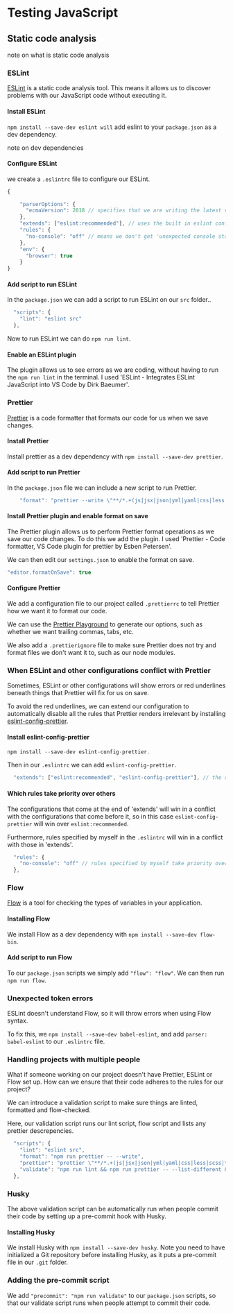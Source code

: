 # Testing JavaScript

## Static code analysis

note on what is static code analysis

### ESLint

[ESLint][0] is a static code analysis tool. This means it allows us to discover
problems with our JavaScript code without executing it.

#### Install ESLint

`npm install --save-dev eslint will` add eslint to your `package.json` as a dev
dependency.

note on dev dependencies

#### Configure ESLint

we create a `.eslintrc` file to configure our ESLint.

```JavaScript
{

    "parserOptions": {
      "ecmaVersion": 2018 // specifies that we are writing the latest version of javascript
    },
    "extends": ["eslint:recommended"], // uses the built in eslint configurations
    "rules": {
      "no-console": "off" // means we don't get 'unexpected console statement' errors
    },
    "env": {
      "browser": true
    }
}
```

#### Add script to run ESLint

In the `package.json` we can add a script to run ESLint on our `src` folder..

```JavaScript
  "scripts": {
    "lint": "eslint src"
  },
```

Now to run ESLint we can do `npm run lint`.

#### Enable an ESLint plugin

The plugin allows us to see errors as we are coding, without having to run the
`npm run lint` in the terminal. I used 'ESLint - Integrates ESLint JavaScript
into VS Code by Dirk Baeumer'.

### Prettier

[Prettier][1] is a code formatter that formats our code for us when we save
changes.

#### Install Prettier

Install prettier as a dev dependency with `npm install --save-dev prettier`.

#### Add script to run Prettier

In the `package.json` file we can include a new script to run Prettier.

```JavaScript
    "format": "prettier --write \"**/*.+(js|jsx|json|yml|yaml|css|less|scss|ts|tsx|md|graphql|mdx)\"" // prettier will format and save the changes to any file in the project with these extensions

```

#### Install Prettier plugin and enable format on save

The Prettier plugin allows us to perform Prettier format operations as we save
our code changes. To do this we add the plugin. I used 'Prettier - Code
formatter, VS Code plugin for prettier by Esben Petersen'.

We can then edit our `settings.json` to enable the format on save.

```JavaScript
"editor.formatOnSave": true

```

#### Configure Prettier

We add a configuration file to our project called `.prettierrc` to tell Prettier
how we want it to format our code.

We can use the [Prettier Playground][3] to generate our options, such as whether
we want trailing commas, tabs, etc.

We also add a `.prettierignore` file to make sure Prettier does not try and
format files we don't want it to, such as our node modules.

### When ESLint and other configurations conflict with Prettier

Sometimes, ESLint or other configurations will show errors or red underlines
beneath things that Prettier will fix for us on save.

To avoid the red underlines, we can extend our configuration to automatically
disable all the rules that Prettier renders irrelevant by installing
[eslint-config-prettier][2].

#### Install eslint-config-prettier

```JavaScript
npm install --save-dev eslint-config-prettier.
```

Then in our `.eslintrc` we can add `eslint-config-prettier`.

```JavaScript
  "extends": ["eslint:recommended", "eslint-config-prettier"], // the rules at the end of the array take priority
```

#### Which rules take priority over others

The configurations that come at the end of 'extends' will win in a conflict with
the configurations that come before it, so in this case `eslint-config-prettier`
will win over `eslint:recommended`.

Furthermore, rules specified by myself in the `.eslintrc` will win in a conflict
with those in 'extends'.

```JavaScript
  "rules": {
    "no-console": "off" // rules specified by myself take priority over eslint:recommended", "eslint-config-prettier
  },
```

### Flow

[Flow][4] is a tool for checking the types of variables in your application.

#### Installing Flow

We install Flow as a dev dependency with `npm install --save-dev flow-bin`.

#### Add script to run Flow

To our `package.json` scripts we simply add `"flow": "flow"`. We can then run
`npm run flow`.

### Unexpected token errors

ESLint doesn't understand Flow, so it will throw errors when using Flow syntax.

To fix this, we `npm install --save-dev babel-eslint`, and add
`parser: babel-eslint` to our `.eslintrc` file.

### Handling projects with multiple people

What if someone working on our project doesn't have Prettier, ESLint or Flow set
up. How can we ensure that their code adheres to the rules for our project?

We can introduce a validation script to make sure things are linted, formatted
and flow-checked.

Here, our validation script runs our lint script, flow script and lists any
prettier descrepencies.

```JavaScript
  "scripts": {
    "lint": "eslint src",
    "format": "npm run prettier -- --write",
    "prettier": "prettier \"**/*.+(js|jsx|json|yml|yaml|css|less|scss|ts|tsx|md|graphql|mdx)\"", // prettier is reused in both the format and validate script
    "validate": "npm run lint && npm run prettier -- --list-different && npm run flow" // list-different lists any issues that our format script would have fixed
  },
```

### Husky

The above validation script can be automatically run when people commit their
code by setting up a pre-commit hook with Husky.

#### Installing Husky

We install Husky with `npm install --save-dev husky`. Note you need to have
initialized a Git repository before installing Husky, as it puts a pre-commit
file in our `.git` folder.

### Adding the pre-commit script

We add `"precommit": "npm run validate"` to our `package.json` scripts, so that
our validate script runs when people attempt to commit their code.

[0]: https://eslint.org/docs/about
[1]: https://prettier.io/
[2]: https://www.npmjs.com/package/eslint-config-prettier
[3]: https://prettier.io/playground/
[4]: https://flow.org/en/
